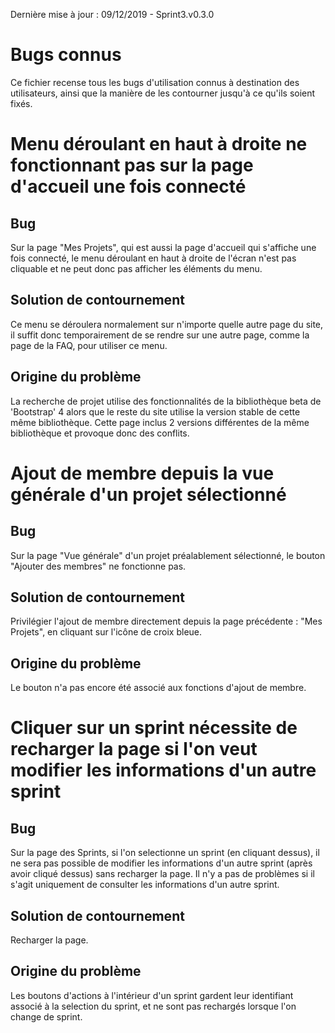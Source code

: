 Dernière mise à jour : 09/12/2019 - Sprint3.v0.3.0

# Bugs connus

Ce fichier recense tous les bugs d'utilisation connus à destination des utilisateurs, ainsi que la manière de les contourner jusqu'à ce qu'ils soient fixés.

# Menu déroulant en haut à droite ne fonctionnant pas sur la page d'accueil une fois connecté

## Bug
Sur la page "Mes Projets", qui est aussi la page d'accueil qui s'affiche une fois connecté, le menu déroulant en haut à droite de l'écran n'est pas cliquable et ne peut donc pas afficher les éléments du menu.

## Solution de contournement
Ce menu se déroulera normalement sur n'importe quelle autre page du site, il suffit donc temporairement de se rendre sur une autre page, comme la page de la FAQ, pour utiliser ce menu.

## Origine du problème
La recherche de projet utilise des fonctionnalités de la bibliothèque beta de 'Bootstrap' 4 alors que le reste du site utilise la version stable de cette même bibliothèque. Cette page inclus 2 versions différentes de la même bibliothèque et provoque donc des conflits.


# Ajout de membre depuis la vue générale d'un projet sélectionné

## Bug
Sur la page "Vue générale" d'un projet préalablement sélectionné, le bouton "Ajouter des membres" ne fonctionne pas.

## Solution de contournement
Privilégier l'ajout de membre directement depuis la page précédente : "Mes Projets", en cliquant sur l'icône de croix bleue.

## Origine du problème
Le bouton n'a pas encore été associé aux fonctions d'ajout de membre.


# Cliquer sur un sprint nécessite de recharger la page si l'on veut modifier les informations d'un autre sprint

## Bug
Sur la page des Sprints, si l'on selectionne un sprint (en cliquant dessus), il ne sera pas possible de modifier les informations d'un autre sprint (après avoir cliqué dessus) sans recharger la page. Il n'y a pas de problèmes si il s'agit uniquement de consulter les informations d'un autre sprint.

## Solution de contournement
Recharger la page.

## Origine du problème
Les boutons d'actions à l'intérieur d'un sprint gardent leur identifiant associé à la selection du sprint, et ne sont pas rechargés lorsque l'on change de sprint.
